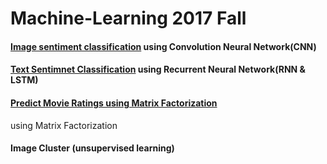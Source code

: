 # Machine-Learning  2017 Fall     
#### [Image sentiment classification](https://github.com/ReuiYan-Lin/Machine-Learning/tree/master/Image%20Sentiment%20Classification) using Convolution Neural Network(CNN)
#### [Text Sentimnet Classification](https://github.com/ReuiYan-Lin/Machine-Learning/tree/master/Sentence%20Sentiment%20Classification) using Recurrent Neural Network(RNN & LSTM)
#### [Predict Movie Ratings using Matrix Factorization](https://github.com/ReuiYan-Lin/Machine-Learning/tree/master/Movie%20Recommendation)
using Matrix Factorization
#### Image Cluster (unsupervised learning)
